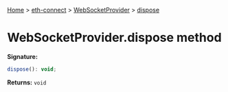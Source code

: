 [Home](./index) &gt; [eth-connect](./eth-connect.md) &gt; [WebSocketProvider](./eth-connect.websocketprovider.md) &gt; [dispose](./eth-connect.websocketprovider.dispose.md)

# WebSocketProvider.dispose method


**Signature:**
```javascript
dispose(): void;
```
**Returns:** `void`

